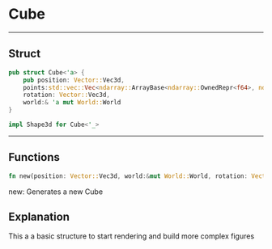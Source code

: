 # Cube
---
## Struct
````rust
pub struct Cube<'a> {
    pub position: Vector::Vec3d,
    points:std::vec::Vec<ndarray::ArrayBase<ndarray::OwnedRepr<f64>, ndarray::Dim<[usize; 1]>>>,
    rotation: Vector::Vec3d,
    world:& 'a mut World::World
}

impl Shape3d for Cube<'_>
````
---
## Functions
````rust
fn new(position: Vector::Vec3d, world:&mut World::World, rotation: Vector::Vec3d) -> Cube
````
new: Generates a new Cube
## Explanation
This a a basic structure to start rendering and build more complex figures